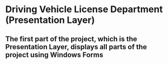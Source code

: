 # Driving Vehicle License Department (Presentation Layer)

## The first part of the project, which is the Presentation Layer, displays all parts of the project using Windows Forms
